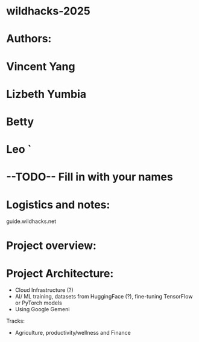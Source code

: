 # wildhacks-2025


# Authors: 

# Vincent Yang 
# Lizbeth Yumbia
# Betty 
# Leo `


# --TODO-- Fill in with your names 


# Logistics and notes: 
guide.wildhacks.net 


# Project overview: 


# Project Architecture: 
- Cloud Infrastructure (?) 
- AI/ ML training, datasets from HuggingFace (?), fine-tuning TensorFlow or PyTorch models
- Using Google Gemeni 

Tracks: 
- Agriculture, productivity/wellness and Finance 
